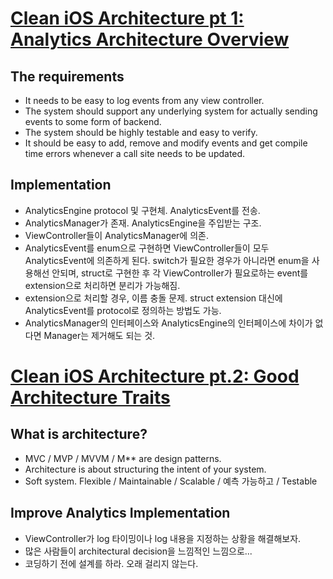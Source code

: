 # [Clean iOS Architecture pt 1: Analytics Architecture Overview](https://www.youtube.com/watch?v=PnqJiJVc0P8)
## The requirements
- It needs to be easy to log events from any view controller.
- The system should support any underlying system for actually sending events to some form of backend.
- The system should be highly testable and easy to verify.
- It should be easy to add, remove and modify events and get compile time errors whenever a call site needs to be updated.
## Implementation
- AnalyticsEngine protocol 및 구현체. AnalyticsEvent를 전송.
- AnalyticsManager가 존재. AnalyticsEngine을 주입받는 구조.
- ViewController들이 AnalyticsManager에 의존.
- AnalyticsEvent를 enum으로 구현하면 ViewController들이 모두 AnalyticsEvent에 의존하게 된다. switch가 필요한 경우가 아니라면 enum을 사용해선 안되며, struct로 구현한 후 각 ViewController가 필요로하는 event를 extension으로 처리하면 분리가 가능해짐.
- extension으로 처리할 경우, 이름 충돌 문제. struct extension 대신에 AnalyticsEvent를 protocol로 정의하는 방법도 가능.
- AnalyticsManager의 인터페이스와 AnalyticsEngine의 인터페이스에 차이가 없다면 Manager는 제거해도 되는 것.

# [Clean iOS Architecture pt.2: Good Architecture Traits](https://www.youtube.com/watch?v=C2GyNTN4j4o)
## What is architecture?
- MVC / MVP / MVVM / M** are design patterns.
- Architecture is about structuring the intent of your system.
- Soft system. Flexible / Maintainable / Scalable / 예측 가능하고 / Testable
## Improve Analytics Implementation
- ViewController가 log 타이밍이나 log 내용을 지정하는 상황을 해결해보자.
- 많은 사람들이 architectural decision을 느낌적인 느낌으로...
- 코딩하기 전에 설계를 하라. 오래 걸리지 않는다.
